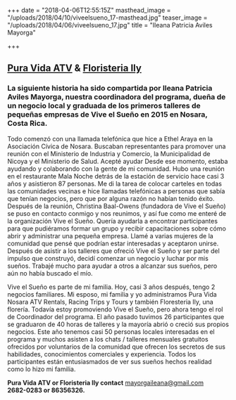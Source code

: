 +++
date = "2018-04-06T12:55:15Z"
masthead_image = "/uploads/2018/04/10/viveelsueno_17-masthead.jpg"
teaser_image = "/uploads/2018/04/06/viveelsueno_17.jpg"
title = "Ileana Patricia Aviles Mayorga"

+++
## [Pura Vida ATV](https://www.facebook.com/Pura-Vida-Nosara-ATV-547295672099398/) & [Floristeria Ily](https://www.facebook.com/floristeriaily/)

### **La siguiente historia ha sido compartida por Ileana Patricia Aviles Mayorga, nuestra coordinadora del programa, dueña de un negocio local y graduada de los primeros talleres de pequeñas empresas de Vive el Sueño en 2015 en Nosara, Costa Rica.**

Todo comenzó con una llamada telefónica que hice a Ethel Araya en la Asociación Cívica de Nosara. Buscaban representantes para promover una reunión con el Ministerio de Industria y Comercio, la Municipalidad de Nicoya y el Ministerio de Salud. Acepté ayudar Desde ese momento, estaba ayudando y colaborando con la gente de mi comunidad. Hubo una reunión en el restaurante Mala Noche detrás de la estación de servicio hace casi 3 años y asistieron 87 personas. Me di la tarea de colocar carteles en todas las comunidades vecinas e hice llamadas telefónicas a personas que sabía que tenían negocios, pero que por alguna razón no habían tenido éxito. Después de la reunión, Christina Baal-Owens (fundadora de Vive el Sueño) se puso en contacto conmigo y nos reunimos, y así fue como me enteré de la organización Vive el Sueño. Quería ayudarla a encontrar participantes para que pudiéramos formar un grupo y recibir capacitaciones sobre cómo abrir y administrar una pequeña empresa. Llamé a varias mujeres de la comunidad que pensé que podrían estar interesadas y aceptaron unirse. Después de asistir a los talleres que ofreció Vive el Sueño y ser parte del impulso que construyó, decidí comenzar un negocio y luchar por mis sueños. Trabajé mucho para ayudar a otros a alcanzar sus sueños, pero aún no había buscado el mío.

Vive el Sueño es parte de mi familia. Hoy, casi 3 años después, tengo 2 negocios familiares. Mi esposo, mi familia y yo administramos Pura Vida Nosara ATV Rentals, Racing Trips y Tours y también Floresteria Ily, una florería. Todavía estoy promoviendo Vive el Sueño, pero ahora tengo el rol de Coordinador del programa. El año pasado tuvimos 26 participantes que se graduaron de 40 horas de talleres y la mayoría abrió o creció sus propios negocios. Este año tenemos casi 50 personas locales interesadas en el programa y muchos asisten a los chats / talleres mensuales gratuitos ofrecidos por voluntarios de la comunidad que ofrecen los secretos de sus habilidades, conocimientos comerciales y experiencia. Todos los participantes están entusiasmados de ver sus sueños hechos realidad como lo hizo mi familia.

**Pura Vida ATV or Floristeria Ily contact** [mayorgaileana@gmail.com](mailto:mayorgaileana@gmail.com)  
**2682-0283 or 86356326.**